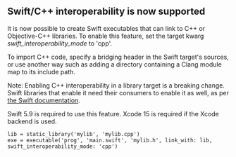 ## Swift/C++ interoperability is now supported

It is now possible to create Swift executables that can link to C++ or
Objective-C++ libraries. To enable this feature, set the target kwarg
_swift\_interoperability\_mode_ to 'cpp'.

To import C++ code, specify a bridging header in the Swift target's
sources, or use another way such as adding a directory containing a
Clang module map to its include path.

Note: Enabling C++ interoperability in a library target is a breaking
change. Swift libraries that enable it need their consumers to enable
it as well, as per [the Swift documentation][1].

Swift 5.9 is required to use this feature. Xcode 15 is required if the
Xcode backend is used.

```meson
lib = static_library('mylib', 'mylib.cpp')
exe = executable('prog', 'main.swift', 'mylib.h', link_with: lib, swift_interoperability_mode: 'cpp')
```

[1]: https://www.swift.org/documentation/cxx-interop/project-build-setup/#vending-packages-that-enable-c-interoperability
